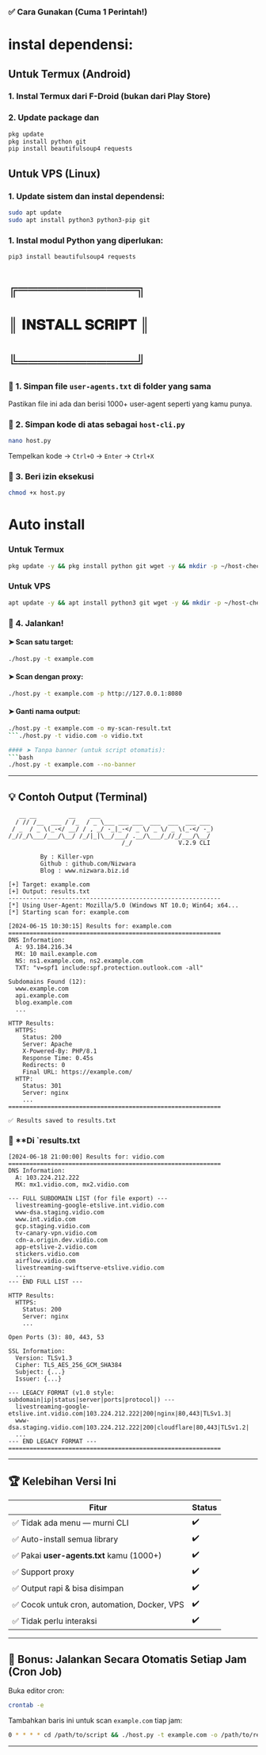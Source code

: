 ### ✅ Cara Gunakan (Cuma 1 Perintah!)


# instal dependensi:

## Untuk Termux (Android)

### 1. Instal Termux dari F-Droid (bukan dari Play Store)
### 2. Update package dan 

```bash
pkg update
pkg install python git
pip install beautifulsoup4 requests
```


## Untuk VPS (Linux)

### 1. Update sistem dan instal dependensi:

```bash
sudo apt update
sudo apt install python3 python3-pip git
```

### 1. Instal modul Python yang diperlukan:

```bash
pip3 install beautifulsoup4 requests
```



#  ╔════════════╗
#  ║ 𝐈𝐍𝐒𝐓𝐀𝐋𝐋 𝐒𝐂𝐑𝐈𝐏𝐓 ║ 
#  ╚════════════╝

### 🔧 1. Simpan file `user-agents.txt` di folder yang sama  
Pastikan file ini ada dan berisi 1000+ user-agent seperti yang kamu punya.

### 📄 2. Simpan kode di atas sebagai `host-cli.py`

```bash
nano host.py
```
Tempelkan kode → `Ctrl+O` → `Enter` → `Ctrl+X`

### 🔐 3. Beri izin eksekusi

```bash
chmod +x host.py
```

# Auto install
### Untuk Termux
```bash
pkg update -y && pkg install python git wget -y && mkdir -p ~/host-check && cd ~/host-check && wget https://raw.githubusercontent.com/Nizwara/host-check/main/host.py && wget https://raw.githubusercontent.com/Nizwara/host-check/main/user-agents.txt && pip install dnspython requests beautifulsoup4 && chmod +x host.py
```
### Untuk VPS
```bash
apt update -y && apt install python3 git wget -y && mkdir -p ~/host-check && cd ~/host-check && wget https://raw.githubusercontent.com/Nizwara/host-check/main/host.py && wget https://raw.githubusercontent.com/Nizwara/host-check/main/user-agents.txt && pip3 install dnspython requests beautifulsoup4 && chmod +x host.py
```


### 🚀 4. Jalankan!

#### ➤ Scan satu target:
```bash
./host.py -t example.com
```

#### ➤ Scan dengan proxy:
```bash
./host.py -t example.com -p http://127.0.0.1:8080
```

#### ➤ Ganti nama output:
```bash
./host.py -t example.com -o my-scan-result.txt
```./host.py -t vidio.com -o vidio.txt

#### ➤ Tanpa banner (untuk script otomatis):
```bash
./host.py -t example.com --no-banner
```

---

## 💡 Contoh Output (Terminal)

```
   __ __         __    ___                                
  / // /__  ___ / /_  / _ \___ ___ ___  ___  ___  ___ ___ 
 / _  / _ \(_-</ __/ / , _/ -_|_-</ _ \/ _ \/ _ \(_-</ -_)
/_//_/\___/___/\__/ /_/|_|\__/___/ .__/\___/_//_/___/\__/ 
                                /_/             V.2.9 CLI
    
         By : Killer-vpn
         Github : github.com/Nizwara
         Blog : www.nizwara.biz.id

[+] Target: example.com
[+] Output: results.txt
------------------------------------------------------------
[*] Using User-Agent: Mozilla/5.0 (Windows NT 10.0; Win64; x64...
[*] Starting scan for: example.com

[2024-06-15 10:30:15] Results for: example.com
============================================================
DNS Information:
  A: 93.184.216.34
  MX: 10 mail.example.com
  NS: ns1.example.com, ns2.example.com
  TXT: "v=spf1 include:spf.protection.outlook.com -all"

Subdomains Found (12):
  www.example.com
  api.example.com
  blog.example.com
  ...

HTTP Results:
  HTTPS:
    Status: 200
    Server: Apache
    X-Powered-By: PHP/8.1
    Response Time: 0.45s
    Redirects: 0
    Final URL: https://example.com/
  HTTP:
    Status: 301
    Server: nginx
    ...
============================================================

✅ Results saved to results.txt
```

### 📄 **Di `results.txt
```
[2024-06-18 21:00:00] Results for: vidio.com
============================================================
DNS Information:
  A: 103.224.212.222
  MX: mx1.vidio.com, mx2.vidio.com

--- FULL SUBDOMAIN LIST (for file export) ---
  livestreaming-google-etslive.int.vidio.com
  www-dsa.staging.vidio.com
  www.int.vidio.com
  gcp.staging.vidio.com
  tv-canary-vpn.vidio.com
  cdn-a.origin.dev.vidio.com
  app-etslive-2.vidio.com
  stickers.vidio.com
  airflow.vidio.com
  livestreaming-swiftserve-etslive.vidio.com
  ...
--- END FULL LIST ---

HTTP Results:
  HTTPS:
    Status: 200
    Server: nginx
    ...

Open Ports (3): 80, 443, 53

SSL Information:
  Version: TLSv1.3
  Cipher: TLS_AES_256_GCM_SHA384
  Subject: {...}
  Issuer: {...}

--- LEGACY FORMAT (v1.0 style: subdomain|ip|status|server|ports|protocol|) ---
  livestreaming-google-etslive.int.vidio.com|103.224.212.222|200|nginx|80,443|TLSv1.3|
  www-dsa.staging.vidio.com|103.224.212.222|200|cloudflare|80,443|TLSv1.2|
  ...
--- END LEGACY FORMAT ---
============================================================
```

---

## 🏆 Kelebihan Versi Ini

| Fitur | Status |
|-------|--------|
| ✅ Tidak ada menu — murni CLI | ✔️ |
| ✅ Auto-install semua library | ✔️ |
| ✅ Pakai **user-agents.txt** kamu (1000+) | ✔️ |
| ✅ Support proxy | ✔️ |
| ✅ Output rapi & bisa disimpan | ✔️ |
| ✅ Cocok untuk cron, automation, Docker, VPS | ✔️ |
| ✅ Tidak perlu interaksi | ✔️ |

---

## 📌 Bonus: Jalankan Secara Otomatis Setiap Jam (Cron Job)

Buka editor cron:

```bash
crontab -e
```

Tambahkan baris ini untuk scan `example.com` tiap jam:

```bash
0 * * * * cd /path/to/script && ./host.py -t example.com -o /path/to/results.txt >> /var/log/host-cli.log 2>&1
```

---


